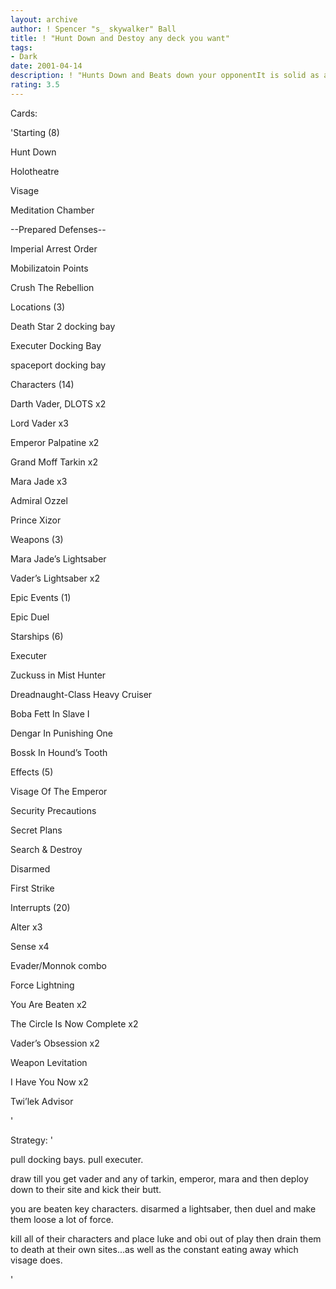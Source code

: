 ```yaml
---
layout: archive
author: ! Spencer "s_ skywalker" Ball
title: ! "Hunt Down and Destoy any deck you want"
tags:
- Dark
date: 2001-04-14
description: ! "Hunts Down and Beats down your opponentIt is solid as a goat."
rating: 3.5
---
```

Cards: 

'Starting (8)


Hunt Down

Holotheatre

Visage

Meditation Chamber

--Prepared Defenses--

Imperial Arrest Order

Mobilizatoin Points

Crush The Rebellion



Locations (3)


Death Star 2 docking bay

Executer Docking Bay

spaceport docking bay



Characters (14)


Darth Vader, DLOTS x2

Lord Vader x3

Emperor Palpatine x2

Grand Moff Tarkin x2

Mara Jade x3

Admiral Ozzel

Prince Xizor



Weapons (3)


Mara Jade’s Lightsaber

Vader’s Lightsaber x2



Epic Events (1)


Epic Duel



Starships (6)


Executer

Zuckuss in Mist Hunter

Dreadnaught-Class Heavy Cruiser

Boba Fett In Slave I

Dengar In Punishing One

Bossk In Hound’s Tooth



Effects (5)


Visage Of The Emperor

Security Precautions

Secret Plans

Search & Destroy

Disarmed

First Strike 


Interrupts (20)


Alter x3

Sense x4

Evader/Monnok combo

Force Lightning

You Are Beaten x2

The Circle Is Now Complete x2

Vader’s Obsession x2

Weapon Levitation

I Have You Now x2

Twi’lek Advisor






'

Strategy: '

pull docking bays. pull executer.

draw till you get vader and any of tarkin, emperor, mara and then deploy down to their site and kick their butt.

you are beaten key characters. disarmed a lightsaber, then duel and make them loose a lot of force. 

kill all of their characters and place luke and obi out of play then drain them to death at their own sites...as well as the constant eating away which visage does.


'